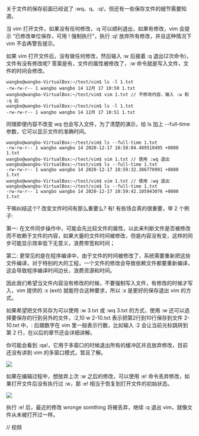 关于文件的保存前面已经说了 :wq、q、:q!，但还有一些保存文件的细节需要知道。

当 vim 打开文件，如果没有任何修改，:q 可以顺利退出，如果有修改，vim 会提示 “已修改单位保存，可用 ! 强制执行”，执行 :q! 放弃所有修改，并且这种情况下 vim 不会再警告提示。

如果 vim 打开文件后，没有做任何修改，然后输入 :w 后接着 :q 退出(2次命令)，文件有没有修改呢? 答案是有，文件的属性被修改了，:w 命令就是写入文件，文件的时间会修改。

```
wangbo@wangbo-VirtualBox:~/test/vim$ ls -l 1.txt
-rw-rw-r-- 1 wangbo wangbo 14 12月 17 10:50 1.txt
wangbo@wangbo-VirtualBox:~/test/vim$ vim 1.txt // 不修改内容，输入 :w 和 :q 后
wangbo@wangbo-VirtualBox:~/test/vim$ ls -l 1.txt
-rw-rw-r-- 1 wangbo wangbo 14 12月 17 10:51 1.txt 
```

同理即便内容不改变 wq 也会写入文件，为了清楚的演示，给 ls 加上 --full-time 参数，它可以显示文件的准确时间。

```
wangbo@wangbo-VirtualBox:~/test/vim$ ls --full-time 1.txt
-rw-rw-r-- 1 wangbo wangbo 14 2020-12-17 10:58:04.489510495 +0800 1.txt
wangbo@wangbo-VirtualBox:~/test/vim$ vim 1.txt // 使用 :wq 退出
wangbo@wangbo-VirtualBox:~/test/vim$ ls --full-time 1.txt
-rw-rw-r-- 1 wangbo wangbo 14 2020-12-17 10:59:32.386770991 +0800 1.txt
wangbo@wangbo-VirtualBox:~/test/vim$ vim 1.txt // 使用 :wq 退出
wangbo@wangbo-VirtualBox:~/test/vim$ ls --full-time 1.txt
-rw-rw-r-- 1 wangbo wangbo 14 2020-12-17 10:59:42.105943076 +0800 1.txt
```

干嘛纠结这个? 改变文件时间有那么重要么? 有! 有些场合真的很重要，举 2 个例子: 

第一: 在文件同步操作中，可能会先比较文件的属性，以此来判断文件是否被修改而不依赖于文件的内容，如果大量的文件时间被修改，但是内容没有变，这样的同步可能显示效率低下无意义，浪费带宽和时间；

第二: 更常见的是在程序编译中，由于文件的时间被修改了，系统需要重新把这些文件编译，对于特别的大的工程，一个文件的修改会导致依赖文件都要重新编译，这会导致程序编译时间边长，浪费资源和时间。

因此我们希望当文件内容没有修改的时候，不要强制写入文件，有修改的时候才写入，vim 提供的 :x (exit) 就能符合这种要求，所以 :x 是更好的保存退出 vim 的方式。

如果希望把文件另存为可以使用 :w 3.txt 或 :wq 3.txt 的方式，使用 :w 还可以选择要保存的行到另外的文件，:2,10 w 2-10.txt 表示把第2行到10行保存到文件 2-10.txt 中，: 后跟数字在 vim 里一般表示行数，比如输入 :2 会让当前光标跳转到第 2 行，在以后的章节还会详细讲解。

你可能会看到 :qa!，它用于多窗口的时候退出所有的缓冲区并且放弃修改，目前还没有讲到 vim 的多窗口模式，暂且了解。

![](http://develop-developer.oss-cn-hangzhou.aliyuncs.com/images/58WgvqJnp6J8GvaLA-WAsAJjWW-QH1VjlAYqkQcP7k.png?x-oss-process=style/txt-water)

如果在编辑过程中，想放弃上次 :w 之后的修改，可以使用 :e! 命令丢弃修改，如果打开文件后没有执行过 :w，那 :e! 相当于恢复到打开文件的初始状态。

![](http://develop-developer.oss-cn-hangzhou.aliyuncs.com/images/xLeDPHEic6KQGrerf-QvR6Rncc5bj_NOorrgLX28rA.png?x-oss-process=style/txt-water)

执行 :e! 后，最近的修改 wronge somthing 将被丢弃，继续 :q 退出 vim，就像文件从未被打开过一样。



// 视频

